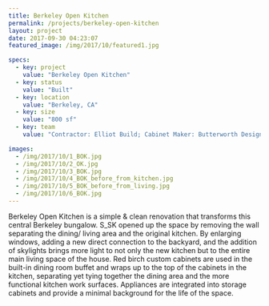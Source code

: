 ```yaml
---
title: Berkeley Open Kitchen
permalink: /projects/berkeley-open-kitchen
layout: project
date: 2017-09-30 04:23:07
featured_image: /img/2017/10/featured1.jpg

specs: 
  - key: project
    value: "Berkeley Open Kitchen"
  - key: status
    value: "Built"
  - key: location
    value: "Berkeley, CA"
  - key: size
    value: "800 sf"
  - key: team
    value: "Contractor: Elliot Build; Cabinet Maker: Butterworth Designs; Photography: Brian McCloud"

images:
  - /img/2017/10/1_BOK.jpg
  - /img/2017/10/2_OK.jpg
  - /img/2017/10/3_BOK.jpg
  - /img/2017/10/4_BOK_before_from_kitchen.jpg
  - /img/2017/10/5_BOK_before_from_living.jpg
  - /img/2017/10/6_BOK.jpg
---
```


Berkeley Open Kitchen is a simple & clean renovation that transforms this central Berkeley bungalow.  S_SK opened up the space by removing the wall separating the dining/ living area and the original kitchen. By enlarging windows, adding a new direct connection to the backyard, and the addition of skylights brings more light to not only the new kitchen but to the entire main living space of the house.  Red birch custom cabinets are used in the built-in dining room buffet and wraps up to the top of the cabinets in the kitchen, separating yet tying together the dining area and the more functional kitchen work surfaces. Appliances are integrated into storage cabinets and provide a minimal background for the life of the space.
